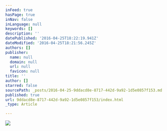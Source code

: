 ```yaml
---
inFeed: true
hasPage: true
inNav: false
inLanguage: null
keywords: []
description: ''
datePublished: '2016-04-25T18:22:19.941Z'
dateModified: '2016-04-25T18:21:56.245Z'
authors: []
publisher:
  name: null
  domain: null
  url: null
  favicon: null
title: ''
author: []
starred: false
sourcePath: _posts/2016-04-25-9ddacd8e-8717-442d-9a92-1d5e0857f153.md
published: true
url: 9ddacd8e-8717-442d-9a92-1d5e0857f153/index.html
_type: Article

---
```

![](https://the-grid-user-content.s3-us-west-2.amazonaws.com/8e7b565b-de38-426b-8edb-1a095be22d2e.jpg)